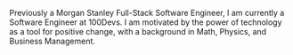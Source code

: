 Previously a Morgan Stanley Full-Stack Software Engineer, I am currently a Software Engineer at 100Devs. I am motivated by the power of technology as a tool for positive change, with a background in Math, Physics, and Business Management.
<!---
jonathanByersBetterbytes/jonathanByersBetterbytes is a ✨ special ✨ repository because its `README.md` (this file) appears on your GitHub profile.
You can click the Preview link to take a look at your changes.
--->
